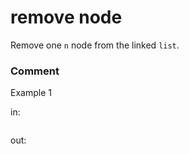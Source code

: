 <!-- ENGLISH -->
# remove node

Remove one `n` node from the linked `list`.

### Comment


Example 1

in:
```

```
out:
```

```
